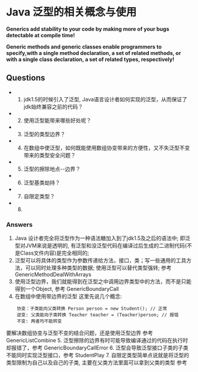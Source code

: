# Java 泛型的相关概念与使用

**Generics add stability to your code by making more of your bugs detectable at compile time!**

**Generic methods and generic classes enable programmers to specify,with a single method declaration, a set of related methods, or with a
single class declaration, a set of related types, respectively!**

## Questions

- 1. jdk1.5的时候引入了泛型, Java语言设计者如何实现的泛型，从而保证了jdk始终兼容之前的代码？
- 2. 使用泛型能带来哪些好处呢？
- 3. 泛型的类型边界？
- 4. 在数组中使泛型，如何既能使用数组协变带来的方便性，又不失泛型不变带来的类型安全问题？
- 5. 泛型的擦除地点--边界？
- 6. 泛型基类劫持？ 
- 7. 自限定类型？
- 8. 

### Answers

1. Java 设计者完全将泛型作为一种语法糖加入到了jdk1.5及之后的语法中;
   即泛型对JVM来说是透明的, 有泛型和没泛型代码在编译过后生成的二进制代码(不是Class文件内容)是完全相同的;
2. 泛型可以将具体的类型作为参数传递给方法，接口，类；写一些通用的工具方法，可以同时处理多种类型的数据;
   使用泛型可以替代类型强转; 参考 GenericMethodDealWithArrays
3. 使用泛型边界，我们就能得到在泛型之中调用边界类型中的方法，而不是只能得到一个Object,
   参考 GenericBoundaryCall 
4. 在数组中使用带边界的泛型 这里先说几个概念: 
```
    协变：子类能向父类转换 Person person = new Student(); // 正常
    逆变: 父类能向子类转换 Teacher teacher = (Teacher)person; // 报错
    不变: 两者均不能转变
```
   要解决数组协变与泛型不变的结合问题，还是使用泛型边界 参考 GenericListCombine 
5. 泛型擦除的边界有时可能导致编译通过的代码在执行时却报错了，参考 GenericBoundaryCallError
6. 泛型会导致泛型接口子类的子类不能同时实现泛型接口，参考 StudentPlay
7. 自限定类型简单点说就是将泛型的类型限制为自己以及自己的子类,
   主要在父类方法里面可以拿到父类的类型 参考
   




